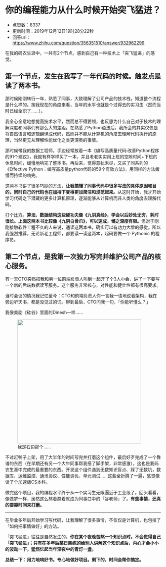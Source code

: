# 你的编程能力从什么时候开始突飞猛进？
- 点赞数：8337
- 更新时间：2019年12月12日19时28分22秒
- 回答url：https://www.zhihu.com/question/356351510/answer/932962299
<body>
 <p data-pid="KRAwtMBF">在我的码农生涯中，一共有2个节点，感到自己有一种技术上「突飞猛进」的感觉。</p>
 <h2>第一个节点，发生在我写了一年代码的时候。触发点是读了两本书。</h2>
 <p data-pid="K9y-YkGB">那时候刚刚转行一年，熟悉了同事，大致理解了公司产品的技术栈，知道整个流程是什么样的。按我现在的角度来看，当年的水平也就是个过得去的实习生（然而当时已经全职了……）。</p>
 <p data-pid="sCqXguRA">我全心全意地想提高技术水平，然而总不得要领，也反思为什么自己对于技术的理解深度和同事们有那么大的差距。在熟悉了Python语法后，我所会的其实仅仅是将自然语言和逻辑翻译成代码，然而并不能从计算机的角度去理解代码执行的原理，当然更无从理解性能优化之类更深奥的事情。</p>
 <p data-pid="3I3t2UXD">那时候带我的数据工程师，手边经常放着一本《编写高质量代码:改善Python程序的91个建议》，我就有样学样买了一本，并且老老实实用上班的空隙时间+下班的休息时间，缓慢地啃完了整本书。再后来，觉得意犹未尽，又买了同系列的《Effective Python：编写高质量python代码的59个有效方法》，用同样的方法缓慢而持续的啃完。</p><a data-draft-node="block" data-draft-type="mcn-link-card" data-mcn-id="1188501837446471680"></a><a data-draft-node="block" data-draft-type="mcn-link-card" data-mcn-id="1188501523632803840"></a>
 <p data-pid="RwVYda_Y">这两本书讲了很多巧妙的方法，<b>让我搞懂了同事代码中很多写法的具体原因和目的，同时自己的代码也在加持下变得更加简洁和规范起来。</b>从这时开始，我才开始学习代码之下潜藏的更多计算机原理，逐渐能够从计算机而非人类的角度去理解代码。</p>
 <p data-pid="cGzDfDWT">打个比方。<b>算法、数据结构这些硬功夫像《九阴真经》，学会以后妙处无穷，耗时很长。上面这两本书比较像《九阴白骨爪》，可以速成，憾之深度有限。</b>但对于刚刚接触软件工程不久的人来说，通读这两本书，确实可以有功力大增的感觉。所以我强烈推荐，无论新老工程师，都要读一读这两本，起码要做一个 Pythonic 的程序员。</p>
 <h2>第二个节点，是我第一次独力写完并维护公司产品的核心服务。</h2>
 <p data-pid="Ns7tPG-N">有一天CTO突然把我和另一位前端负责人叫到一起开了个3人小会，讲了一下要写一个新的后端数据读写服务。这个服务非常核心，对性能和健壮性都有很高要求。</p>
 <p data-pid="9sQ0XDOJ">当时会议的情况我记忆至今：CTO和前端负责人你一言我一语地说着架构，我在旁边听天书，都是没见过的词。聊到最后，CTO问我一句，「你能听懂么？」</p>
 <p data-pid="G7Jzw-OR">我像美剧《硅谷》里面的Dinesh一样……</p>
 <figure data-size="normal">
  <img src="https://pic1.zhimg.com/50/v2-939e5b5d2a88732d43f33a9a0ca4791f_720w.gif?source=1940ef5c" data-rawwidth="400" data-rawheight="225" data-size="normal" data-original-token="v2-939e5b5d2a88732d43f33a9a0ca4791f" data-thumbnail="https://picx.zhimg.com/50/v2-939e5b5d2a88732d43f33a9a0ca4791f_720w.jpg?source=1940ef5c" class="content_image" width="400">
  <figcaption>
   我是右边那个……
  </figcaption>
 </figure>
 <p data-pid="GrEZzAIF">不过赶鸭子上架，用了大半年的时间写完并打磨这个组件，最后好歹完成了一个靠谱的东西（在早期还有另一个大牛同事帮我搭了脚手架，非常感激）。这也是我码农生涯中完成的最重要的东西。开发这个组件遇到无数知识盲点、踩了无数坑，数据库、运维监控、通讯协议、性能调优、单元测试……这些全折腾了一遍，感觉像读了个加速版CS本科。</p>
 <p data-pid="2wDw-lcm">做完这个项目，我的编程水平终于从一个实习生无限逼近于工业级了。回头看看，像做梦一样，居然这么熬着熬着就成为同事口中的「谷老师」了。<b>有些事情，还真的要靠时间来打磨。</b></p>
 <hr>
 <p data-pid="oiEzPJdC">在毕业多年后开始学习写代码，让我理解了很多事情，不仅仅是计算机，也包括了「如何把事情做好」的方法。</p>
 <p data-pid="2VJJ1JxN">「突飞猛进」往往是自然发生的。<b>你在某个夜晚苦熬一个知识点时，不会觉得自己「突飞猛进」；只有在多年后某日熟练的给别人讲解这个知识点后，内心才会小小的波动一下，猛然忆起当年深夜中的青灯一盏。</b></p>
 <p data-pid="oVNCMoMr"><b>总结一下：用力地啃好书。专心地做好项目。剩下的，时间会帮你搞定。</b></p>
</body>